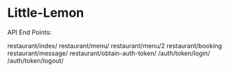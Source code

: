 # Little-Lemon

API End Points:

restaurant/index/
restaurant/menu/
restaurant/menu/2
restaurant/booking
restaurant/message/
restaurant/obtain-auth-token/
/auth/token/login/
/auth/token/logout/